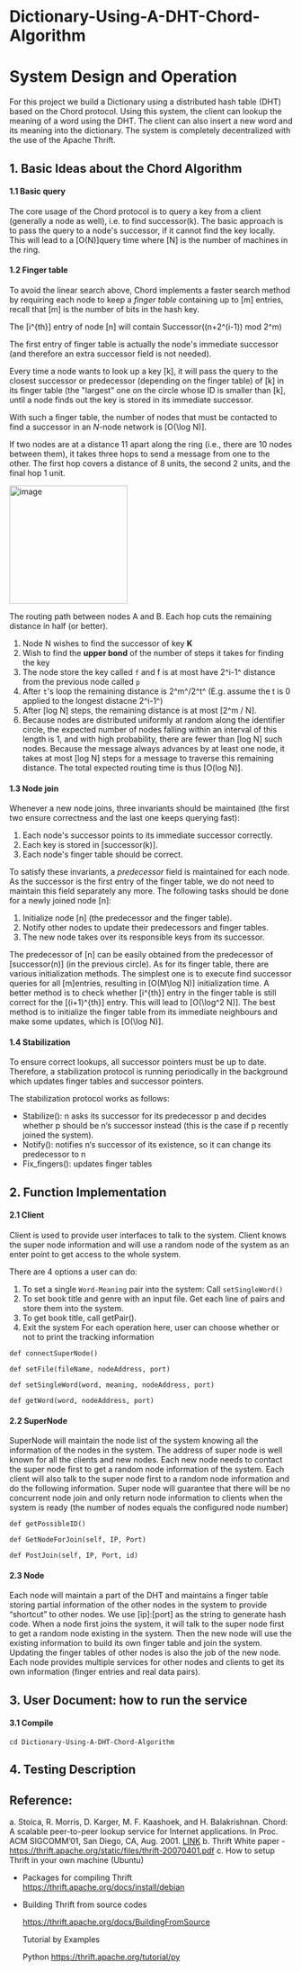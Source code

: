 # Dictionary-Using-A-DHT-Chord-Algorithm



# System Design and Operation

For this project we build a Dictionary using a distributed hash table (DHT) based on the Chord protocol. Using this system, the client can lookup the meaning of a word using the DHT. The client can also insert a new word and its meaning into the dictionary. The system is completely decentralized with the use of the Apache Thrift.

## 1. Basic Ideas about the Chord Algorithm

#### 1.1 Basic query

The core usage of the Chord protocol is to query a key from a client (generally a node as well), i.e. to find successor(k). The basic approach is to pass the query to a node's successor, if it cannot find the key locally. This will lead to a [O(N)]query time where [N] is the number of machines in the ring.

#### 1.2 Finger table

To avoid the linear search above, Chord implements a faster search method by requiring each node to keep a *finger table* containing up to [m] entries, recall that [m] is the number of bits in the hash key.

The [i^{th}] entry of node [n] will contain Successor((n+2^(i-1)) mod 2^m)

The first entry of finger table is actually the node's immediate successor (and therefore an extra successor field is not needed). 

Every time a node wants to look up a key [k], it will pass the query to the closest successor or predecessor (depending on the finger table) of [k] in its finger table (the "largest" one on the circle whose ID is smaller than [k], until a node finds out the key is stored in its immediate successor.

With such a finger table, the number of nodes that must be contacted to find a successor in an *N*-node network is  [O(\log N)]. 

If two nodes are at a distance 11 apart along the ring (i.e., there are 10 nodes between them), it takes three hops to send a message from one to the other. The first hop covers a distance of 8 units, the second 2 units, and the final hop 1 unit.

<img width="210" alt="image" src="https://user-images.githubusercontent.com/46043861/160290600-7ea6c617-f6d1-4291-8148-8abf059bd3d3.png">


The routing path between nodes A and B. Each hop cuts the remaining distance in half (or better).

1. Node N wishes to find the successor of key **K**
2. Wish to find the **upper bond** of the number of steps it takes for finding the key
3. The node store the key called `f` and f is at most have 2^i-1^ distance from the previous node called `p`
4. After `t`'s loop the remaining distance is 2^m^/2^t^ (E.g. assume the t is 0 applied to the longest distacne 2^i-1^)
5. After  [log N] steps, the remaining distance is at most  [2^m / N]. 
6. Because nodes are distributed uniformly at random along the identifier circle, the expected number of nodes falling within an interval of this length is 1, and with high probability, there are fewer than  [log N] such nodes. Because the message always advances by at least one node, it takes at most  [log  N] steps for a message to traverse this remaining distance. The total expected routing time is thus  [O(log N)].

#### 1.3 Node join

Whenever a new node joins, three invariants should be maintained (the first two ensure correctness and the last one keeps querying fast):

1. Each node's successor points to its immediate successor correctly.
2. Each key is stored in  [successor(k)].
3. Each node's finger table should be correct.

To satisfy these invariants, a *predecessor* field is maintained for each node. As the successor is the first entry of the finger table, we do not need to maintain this field separately any more. The following tasks should be done for a newly joined node  [n]:

1. Initialize node  [n] (the predecessor and the finger table).
2. Notify other nodes to update their predecessors and finger tables.
3. The new node takes over its responsible keys from its successor.

The predecessor of  [n] can be easily obtained from the predecessor of  [successor(n)] (in the previous circle). As for its finger table, there are various initialization methods. The simplest one is to execute find successor queries for all  [m]entries, resulting in  [O(M\log N)] initialization time. A better method is to check whether  [i^{th}] entry in the finger table is still correct for the  [(i+1)^{th}] entry. This will lead to  [O(\log^2 N)]. The best method is to initialize the finger table from its immediate neighbours and make some updates, which is  [O(\log N)].



#### 1.4 Stabilization

To ensure correct lookups, all successor pointers must be up to date. Therefore, a stabilization protocol is running periodically in the background which updates finger tables and successor pointers.

The stabilization protocol works as follows:

- Stabilize(): n asks its successor for its predecessor p and decides whether p should be n‘s successor instead (this is the case if p recently joined the system).
- Notify(): notifies n‘s successor of its existence, so it can change its predecessor to n
- Fix_fingers(): updates finger tables





## 2. Function Implementation

#### 2.1 Client

Client is used to provide user interfaces to talk to the system. Client knows the super node information and will use a random node of the system as an enter point to get access to the whole system. 

There are 4 options a user can do:

1) To set a single `Word-Meaning` pair into the system:  Call `setSingleWord()` 
2) To set book title and genre with an input file. Get each line of pairs and store them into the system. 
3) To get book title, call getPair(). 
4) Exit the system For each operation here, user can choose whether or not to print the tracking information

`def connectSuperNode()`





`def setFile(fileName, nodeAddress, port)`





`def setSingleWord(word, meaning, nodeAddress, port)`





`def getWord(word, nodeAddress, port)`











#### 2.2 SuperNode

SuperNode will maintain the node list of the system knowing all the information of the nodes in the system. The address of super node is well known for all the clients and new nodes. Each new node needs to contact the super node first to get a random node information of the system. Each client will also talk to the super node first to a random node information and do the following information. Super node will guarantee that there will be no concurrent node join and only return node information to clients when the system is ready (the number of nodes equals the configured node number)





 `def getPossibleID()`



 `def GetNodeForJoin(self, IP, Port)`





`def PostJoin(self, IP, Port, id)`





#### 2.3 Node

Each node will maintain a part of the DHT and maintains a finger table storing partial information of the other nodes in the system to provide “shortcut” to other nodes. We use [ip]:[port] as the string to generate hash code. When a node first joins the system, it will talk to the super node first to get a random node existing in the system. Then the new node will use the existing information to build its own finger table and join the system. Updating the finger tables of other nodes is also the job of the new node. Each node provides multiple services for other nodes and clients to get its own information (finger entries and real data pairs).







## 3. User Document: how to run the service

#### 3.1 Compile

```
cd Dictionary-Using-A-DHT-Chord-Algorithm

```







## 4. Testing Description











## Reference:

a. Stoica, R. Morris, D. Karger, M. F. Kaashoek, and H. Balakrishnan. Chord: A scalable peer-to-peer lookup service for Internet applications. In Proc. ACM SIGCOMM’01, San Diego, CA, Aug. 2001. [LINK](https://pdos.csail.mit.edu/papers/chord:sigcomm01/chord_sigcomm.pdf)
b. Thrift White paper
\- https://thrift.apache.org/static/files/thrift-20070401.pdf
c. How to setup Thrift in your own machine (Ubuntu)

- Packages for compiling Thrift
  https://thrift.apache.org/docs/install/debian

- Building Thrift from source codes

  https://thrift.apache.org/docs/BuildingFromSource 

  Tutorial by Examples

  Python
  https://thrift.apache.org/tutorial/py
